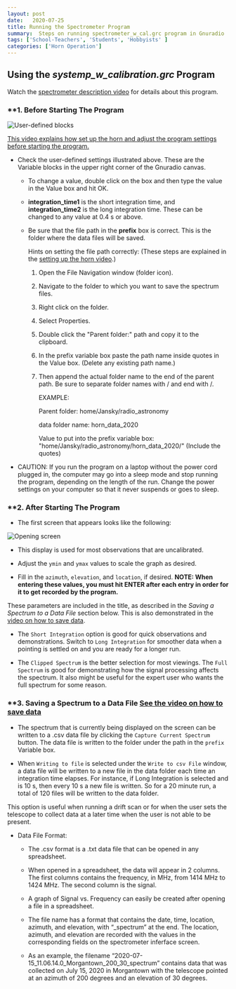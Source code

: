 ```yaml
---
layout: post
date:   2020-07-25
title: Running the Spectrometer Program
summary:  Steps on running spectrometer_w_cal.grc program in Gnuradio
tags: ['School-Teachers', 'Students', 'Hobbyists' ]
categories: ['Horn Operation'] 
---
```


## Using the *systemp_w_calibration.grc* Program

Watch the [spectrometer description video](https://youtu.be/50B2Uv-SoDY) for details about this program.

### **1.	Before Starting The Program

![User-defined blocks](/dspira-lessons/images/UserDefinedBlocks.png)

[This video explains how set up the horn and adjust the program settings before starting the program.](https://youtu.be/Oo28QCEZe_g)

   * Check the user-defined settings illustrated above. These are the Variable blocks in the upper right corner of the Gnuradio canvas.

      - To change a value, double click on the box and then type the value in the Value box and hit OK.

      - **integration_time1** is the short integration time, and **integration_time2** is the long integration time. These can be changed to any value at 0.4 s or above.

      - Be sure that the file path in the **prefix** box is correct. This is the folder where the data files will be saved.

        Hints on setting the file path correctly:
        (These steps are explained in the [setting up the horn video](https://youtu.be/Oo28QCEZe_g).)
        1. Open the File Navigation window (folder icon).
        2. Navigate to the folder to which you want to save the spectrum files.
        3. Right click on the folder.
        4. Select Properties. 
        5. Double click the "Parent folder:" path and copy it to the clipboard.
        6. In the prefix variable box paste the path name inside quotes in the Value box. (Delete any existing path name.)
        7. Then append the actual folder name to the end of the parent path. Be sure to separate folder names with / and end with /.

            EXAMPLE:
            
            Parent folder: home/Jansky/radio_astronomy
            
            data folder name: horn_data_2020

            Value to put into the prefix variable box:   
	    "home/Jansky/radio_astronomy/horn_data_2020/"
	    (Include the quotes)

   * CAUTION: If you run the program on a laptop without the power cord plugged in, the computer may go into a sleep mode and stop running the program, depending on the length of the run. Change the power settings on your computer so that it never suspends or goes to sleep.


### **2.	After Starting The Program

   * The first screen that appears looks like the following:

![Opening screen](/dspira-lessons/images/filtered_nocal.png)

   * This display is used for most observations that are uncalibrated.

   * Adjust the `ymin` and `ymax` values to scale the graph as desired.

   * Fill in the `azimuth`, `elevation`, and `location`, if desired. **NOTE: When entering these values, you must hit ENTER after each entry in order for it to get recorded by the program.**

   These parameters are included in the title, as described in the *Saving a Spectrum to a Data File* section below. This is also demonstrated in the [video on how to save data](https://youtu.be/dWX0rRU99Z8).

   * The `Short Integration` option is good for quick observations and demonstrations. Switch to `Long Integration` for smoother data when a pointing is settled on and you are ready for a longer run.

   * The `Clipped Spectrum` is the better selection for most viewings. The `Full Spectrum` is good for demonstrating how the signal processing affects the spectrum. It also might be useful for the expert user who wants the full spectrum for some reason.

### **3.	Saving a Spectrum to a Data File [See the video on how to save data](https://youtu.be/dWX0rRU99Z8)

   * The spectrum that is currently being displayed on the screen can be written to a .csv data file by clicking the `Capture Current Spectrum` button. The data file is written to the folder under the path in the `prefix` Variable box.

   * When `Writing to file` is selected under the `Write to csv File` window, a data file will be written to a new file in the data folder each time an integration time elapses. For instance, if Long Integration is selected and is 10 s, then every 10 s a new file is written. So for a 20 minute run, a total of 120 files will be written to the data folder.

   This option is useful when running a drift scan or for when the user sets the telescope to collect data at a later time when the user is not able to be present.

   * Data File Format:
      - The .csv format is a .txt data file that can be opened in any spreadsheet.

      - When opened in a spreadsheet, the data will appear in 2 columns. The first columns contains the frequency, in MHz, from 1414 MHz to 1424 MHz. The second column is the signal.

      - A graph of Signal vs. Frequency can easily be created after opening a file in a spreadsheet.

      - The file name has a format that contains the date, time, location, azimuth, and elevation, with “_spectrum” at the end. The location, azimuth, and elevation are recorded with the values in the corresponding fields on the spectrometer inferface screen.

      - As an example, the filename “2020-07-15_11.06.14.0_Morgantown_200_30_spectrum” contains data that was collected on July 15, 2020 in Morgantown with the telescope pointed at an azimuth of 200 degrees and an elevation of 30 degrees.
    
